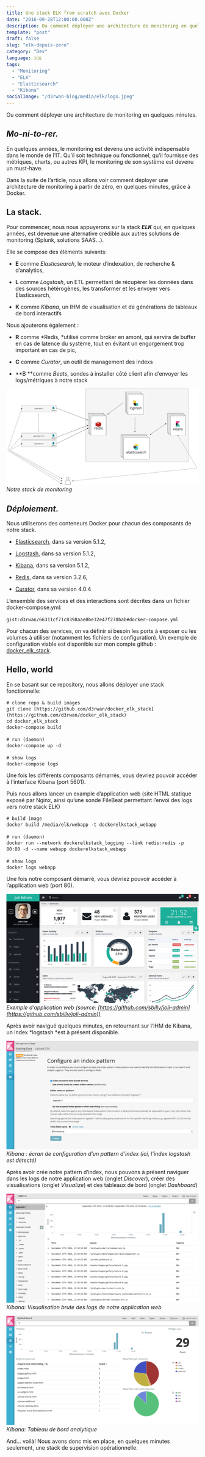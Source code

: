 ```yaml
---
title: Une stack ELK from scratch avec Docker
date: "2016-09-28T12:00:00.000Z"
description: Ou comment déployer une architecture de monitoring en quelques minutes
template: "post"
draft: false
slug: "elk-depuis-zero"
category: "Dev"
language: 🇫🇷
tags:
  - "Monitoring"
  - "ELK"
  - "Elasticsearch"
  - "Kibana"
socialImage: "/d3rwan-blog/media/elk/logo.jpeg"
---
```


Ou comment déployer une architecture de monitoring en quelques minutes.

## ***Mo-ni-to-rer.***

En quelques années, le monitoring est devenu une activité indispensable dans le monde de l’IT. Qu’il soit technique ou fonctionnel, qu’il fournisse des métriques, charts, ou autres KPI, le monitoring de son système est devenu un must-have.

Dans la suite de l’article, nous allons voir comment déployer une architecture de monitoring à partir de zéro, en quelques minutes, grâce à Docker.

## La stack.

Pour commencer, nous nous appuyerons sur la stack ***ELK*** qui, en quelques années, est devenue une alternative crédible aux autres solutions de monitoring (Splunk, solutions SAAS…).

Elle se compose des éléments suivants:

* **E** comme *Elasticsearch*, le moteur d’indexation, de recherche & d’analytics,

* **L** comme *Logstash*, un ETL permettant de récupérer les données dans des sources hétérogènes, les transformer et les envoyer vers Elasticsearch,

* **K** comme *Kibana*, un IHM de visualisation et de générations de tableaux de bord interactifs

Nous ajouterons également :

* **R** comme *Redis, *utilisé comme broker en amont, qui servira de buffer en cas de latence du système, tout en évitant un engorgement trop important en cas de pic,

* **C** comme *Curator*, un outil de management des indexs

* **B **comme *Beats*, sondes à installer côté client afin d’envoyer les logs/métriques à notre stack

![Stack de monitoring](/media/elk/stack-elk.jpeg)*Notre stack de monitoring*

## ***Déploiement.***

Nous utiliserons des conteneurs Docker pour chacun des composants de notre stack.

* [Elasticsearch](https://hub.docker.com/_/elasticsearch/), dans sa version 5.1.2,

* [Logstash](https://hub.docker.com/_/logstash/), dans sa version 5.1.2,

* [Kibana](https://hub.docker.com/_/kibana/), dans sa version 5.1.2,

* [Redis](https://hub.docker.com/_/redis/), dans sa version 3.2.6,

* [Curator](https://hub.docker.com/r/bobrik/curator/), dans sa version 4.0.4

L’ensemble des services et des interactions sont décrites dans un fichier docker-compose.yml:

`gist:d3rwan/66311cf71c8398aae0be32e47f270bab#docker-compose.yml`

Pour chacun des services, on va définir si besoin les ports à exposer ou les volumes à utiliser (notamment les fichiers de configuration). Un exemple de configuration viable est disponible sur mon compte github : [docker\_elk\_stack](https://github.com/d3rwan/docker_elk_stack).

## Hello, world

En se basant sur ce repository, nous allons déployer une stack fonctionnelle:

    # clone repo & build images
    git clone [https://github.com/d3rwan/docker_elk_stack](https://github.com/d3rwan/docker_elk_stack)
    cd docker_elk_stack
    docker-compose build

    # run (daemon)
    docker-compose up -d

    # show logs
    docker-compose logs

Une fois les différents composants démarrés, vous devriez pouvoir accéder à l’interface Kibana (port 5601).

Puis nous allons lancer un example d’application web (site HTML statique exposé par Nginx, ainsi qu’une sonde FileBeat permettant l’envoi des logs vers notre stack ELK)

    # build image
    docker build /media/elk/webapp -t dockerelkstack_webapp

    # run (daemon)
    docker run --network dockerelkstack_logging --link redis:redis -p 80:80 -d --name webapp dockerelkstack_webapp

    # show logs
    docker logs webapp

Une fois notre composant démarré, vous devriez pouvoir accéder à l’application web (port 80).

![Exemple d’application web](/media/elk/joliadmin.png)*Exemple d’application web (source: [https://github.com/sbilly/joli-admin](https://github.com/sbilly/joli-admin))*

Après avoir navigué quelques minutes, en retournant sur l’IHM de Kibana, un index *logstash *est à présent disponible.

![Configuration pattern d'index](/media/elk/configure-pattern.png)*Kibana : écran de configuration d’un pattern d’index (ici, l’index logstash est détecté)*

Après avoir crée notre pattern d’index, nous pouvons à présent naviguer dans les logs de notre application web (onglet *Discover*), créer des visualisations (onglet *Visualize*) et des tableaux de bord (onglet *Dashboard*)

![Kibana: données brutes](/media/elk/response.png)*Kibana: Visualisation brute des logs de notre application web*

![Kibana: tableau de bord analytique](/media/elk/analytics.png)*Kibana: Tableau de bord analytique*

And… voilà! Nous avons donc mis en place, en quelques minutes seulement, une stack de supervision opérationnelle.
